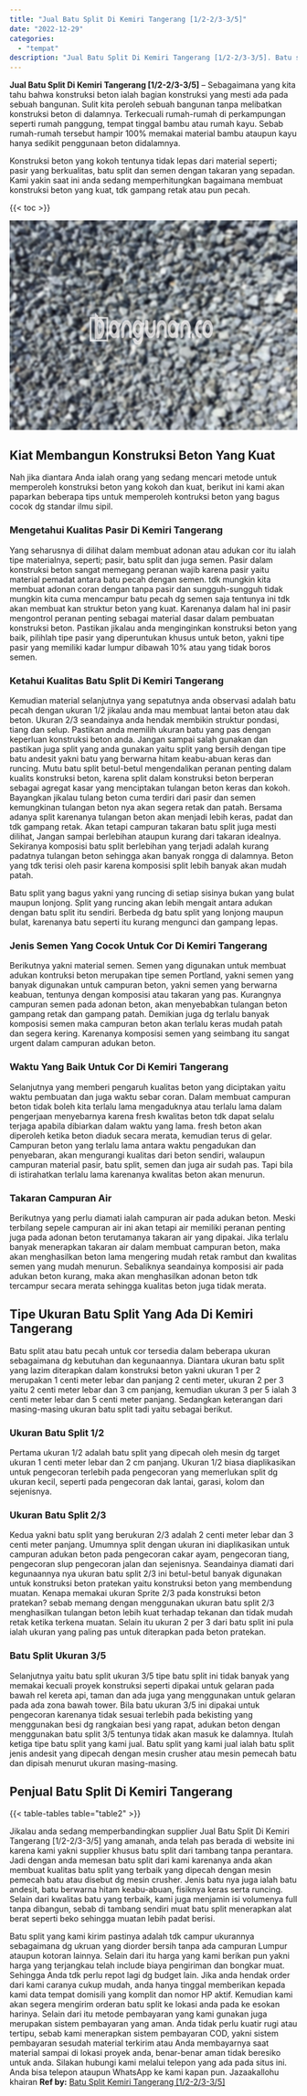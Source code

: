 ```yaml
---
title: "Jual Batu Split Di Kemiri Tangerang [1/2-2/3-3/5]"
date: "2022-12-29"
categories: 
  - "tempat"
description: "Jual Batu Split Di Kemiri Tangerang [1/2-2/3-3/5]. Batu split yang kami kirim pastinya adalah tdk campur ukurannya sebagaimana dg ukruan yang diorder bersih..."
---
```


**Jual Batu Split Di Kemiri Tangerang \[1/2-2/3-3/5\]** – Sebagaimana yang kita tahu bahwa konstruksi beton ialah bagian konstruksi yang mesti ada pada sebuah bangunan. Sulit kita peroleh sebuah bangunan tanpa melibatkan konstruksi beton di dalamnya. Terkecuali rumah-rumah di perkampungan seperti rumah panggung, tempat tinggal bambu atau rumah kayu. Sebab rumah-rumah tersebut hampir 100% memakai material bambu ataupun kayu hanya sedikit penggunaan beton didalamnya.

Konstruksi beton yang kokoh tentunya tidak lepas dari material seperti; pasir yang berkualitas, batu split dan semen dengan takaran yang sepadan. Kami yakin saat ini anda sedang memperhitungkan bagaimana membuat konstruksi beton yang kuat, tdk gampang retak atau pun pecah.

{{< toc >}}

![Jual Batu Split Di Kemiri Tangerang [1/2-2/3-3/5]](/images/jual-batu-split-04.png)

## Kiat Membangun Konstruksi Beton Yang Kuat

Nah jika diantara Anda ialah orang yang sedang mencari metode untuk memperoleh konstruksi beton yang kokoh dan kuat, berikut ini kami akan paparkan beberapa tips untuk memperoleh kontruksi beton yang bagus cocok dg standar ilmu sipil.

### Mengetahui Kualitas Pasir Di Kemiri Tangerang

Yang seharusnya di dilihat dalam membuat adonan atau adukan cor itu ialah tipe materialnya, seperti; pasir, batu split dan juga semen. Pasir dalam konstruksi beton sangat memegang peranan wajib karena pasir yaitu material pemadat antara batu pecah dengan semen. tdk mungkin kita membuat adonan coran dengan tanpa pasir dan sungguh-sungguh tidak mungkin kita cuma mencampur batu pecah dg semen saja tentunya ini tdk akan membuat kan struktur beton yang kuat. Karenanya dalam hal ini pasir mengontrol peranan penting sebagai material dasar dalam pembuatan konstruksi beton. Pastikan jikalau anda menginginkan konstruksi beton yang baik, pilihlah tipe pasir yang diperuntukan khusus untuk beton, yakni tipe pasir yang memiliki kadar lumpur dibawah 10% atau yang tidak boros semen.

### Ketahui Kualitas Batu Split Di Kemiri Tangerang

Kemudian material selanjutnya yang sepatutnya anda observasi adalah batu pecah dengan ukuran 1/2 jikalau anda mau membuat lantai beton atau dak beton. Ukuran 2/3 seandainya anda hendak membikin struktur pondasi, tiang dan selup. Pastikan anda memilih ukuran batu yang pas dengan keperluan konstruksi beton anda. Jangan sampai salah gunakan dan pastikan juga split yang anda gunakan yaitu split yang bersih dengan tipe batu andesit yakni batu yang berwarna hitam keabu-abuan keras dan runcing. Mutu batu split betul-betul mengendalikan peranan penting dalam kualits konstruksi beton, karena split dalam konstruksi beton berperan sebagai agregat kasar yang menciptakan tulangan beton keras dan kokoh. Bayangkan jikalau tulang beton cuma terdiri dari pasir dan semen kemungkinan tulangan beton nya akan segera retak dan patah. Bersama adanya split karenanya tulangan beton akan menjadi lebih keras, padat dan tdk gampang retak. Akan tetapi campuran takaran batu split juga mesti dilihat, Jangan sampai berlebihan ataupun kurang dari takaran idealnya. Sekiranya komposisi batu split berlebihan yang terjadi adalah kurang padatnya tulangan beton sehingga akan banyak rongga di dalamnya. Beton yang tdk terisi oleh pasir karena komposisi split lebih banyak akan mudah patah.

Batu split yang bagus yakni yang runcing di setiap sisinya bukan yang bulat maupun lonjong. Split yang runcing akan lebih mengait antara adukan dengan batu split itu sendiri. Berbeda dg batu split yang lonjong maupun bulat, karenanya batu seperti itu kurang mengunci dan gampang lepas.

### Jenis Semen Yang Cocok Untuk Cor Di Kemiri Tangerang

Berikutnya yakni material semen. Semen yang digunakan untuk membuat adukan kontruksi beton merupakan tipe semen Portland, yakni semen yang banyak digunakan untuk campuran beton, yakni semen yang berwarna keabuan, tentunya dengan komposisi atau takaran yang pas. Kurangnya campuran semen pada adonan beton, akan menyebabkan tulangan beton gampang retak dan gampang patah. Demikian juga dg terlalu banyak komposisi semen maka campuran beton akan terlalu keras mudah patah dan segera kering. Karenanya komposisi semen yang seimbang itu sangat urgent dalam campuran adukan beton.

### Waktu Yang Baik Untuk Cor Di Kemiri Tangerang

Selanjutnya yang memberi pengaruh kualitas beton yang diciptakan yaitu waktu pembuatan dan juga waktu sebar coran. Dalam membuat campuran beton tidak boleh kita terlalu lama mengaduknya atau terlalu lama dalam pengerjaan menyebarnya karena fresh kwalitas beton tdk dapat selalu terjaga apabila dibiarkan dalam waktu yang lama. fresh beton akan diperoleh ketika beton diaduk secara merata, kemudian terus di gelar. Campuran beton yang terlalu lama antara waktu pengadukan dan penyebaran, akan mengurangi kualitas dari beton sendiri, walaupun campuran material pasir, batu split, semen dan juga air sudah pas. Tapi bila di istirahatkan terlalu lama karenanya kwalitas beton akan menurun.

### Takaran Campuran Air

Berikutnya yang perlu diamati ialah campuran air pada adukan beton. Meski terbilang sepele campuran air ini akan tetapi air memiliki peranan penting juga pada adonan beton terutamanya takaran air yang dipakai. Jika terlalu banyak menerapkan takaran air dalam membuat campuran beton, maka akan menghasilkan beton lama mengering mudah retak rambut dan kwalitas semen yang mudah menurun. Sebaliknya seandainya komposisi air pada adukan beton kurang, maka akan menghasilkan adonan beton tdk tercampur secara merata sehingga kualitas beton juga tidak merata.

## Tipe Ukuran Batu Split Yang Ada Di Kemiri Tangerang

Batu split atau batu pecah untuk cor tersedia dalam beberapa ukuran sebagaimana dg kebutuhan dan kegunaannya. Diantara ukuran batu split yang lazim diterapkan dalam konstruksi beton yakni ukuran 1 per 2 merupakan 1 centi meter lebar dan panjang 2 centi meter, ukuran 2 per 3 yaitu 2 centi meter lebar dan 3 cm panjang, kemudian ukuran 3 per 5 ialah 3 centi meter lebar dan 5 centi meter panjang. Sedangkan keterangan dari masing-masing ukuran batu split tadi yaitu sebagai berikut.

### Ukuran Batu Split 1/2

Pertama ukuran 1/2 adalah batu split yang dipecah oleh mesin dg target ukuran 1 centi meter lebar dan 2 cm panjang. Ukuran 1/2 biasa diaplikasikan untuk pengecoran terlebih pada pengecoran yang memerlukan split dg ukuran kecil, seperti pada pengecoran dak lantai, garasi, kolom dan sejenisnya.

### Ukuran Batu Split 2/3

Kedua yakni batu split yang berukuran 2/3 adalah 2 centi meter lebar dan 3 centi meter panjang. Umumnya split dengan ukuran ini diaplikasikan untuk campuran adukan beton pada pengecoran cakar ayam, pengecoran tiang, pengecoran slup pengecoran jalan dan sejenisnya. Seandainya diamati dari kegunaannya nya ukuran batu split 2/3 ini betul-betul banyak digunakan untuk konstruksi beton pratekan yaitu konstruksi beton yang membendung muatan. Kenapa memakai ukuran Sprite 2/3 pada konstruksi beton pratekan? sebab memang dengan menggunakan ukuran batu split 2/3 menghasilkan tulangan beton lebih kuat terhadap tekanan dan tidak mudah retak ketika terkena muatan. Selain itu ukuran 2 per 3 dari batu split ini pula ialah ukuran yang paling pas untuk diterapkan pada beton pratekan.

### Batu Split Ukuran 3/5

Selanjutnya yaitu batu split ukuran 3/5 tipe batu split ini tidak banyak yang memakai kecuali proyek konstruksi seperti dipakai untuk gelaran pada bawah rel kereta api, taman dan ada juga yang menggunakan untuk gelaran pada ada zona bawah tower. Bila batu ukuran 3/5 ini dipakai untuk pengecoran karenanya tidak sesuai terlebih pada bekisting yang menggunakan besi dg rangkaian besi yang rapat, adukan beton dengan menggunakan batu split 3/5 tentunya tidak akan masuk ke dalamnya. Itulah ketiga tipe batu split yang kami jual. Batu split yang kami jual ialah batu split jenis andesit yang dipecah dengan mesin crusher atau mesin pemecah batu dan dipisah menurut ukuran masing-masing.

## Penjual Batu Split Di Kemiri Tangerang

{{< table-tables table="table2" >}}

Jikalau anda sedang memperbandingkan supplier Jual Batu Split Di Kemiri Tangerang \[1/2-2/3-3/5\] yang amanah, anda telah pas berada di website ini karena kami yakni supplier khusus batu split dari tambang tanpa perantara. Jadi dengan anda memesan batu split dari kami karenanya anda akan membuat kualitas batu split yang terbaik yang dipecah dengan mesin pemecah batu atau disebut dg mesin crusher. Jenis batu nya juga ialah batu andesit, batu berwarna hitam keabu-abuan, fisiknya keras serta runcing. Selain dari kwalitas batu yang terbaik, kami juga menjamin isi volumenya full tanpa dibangun, sebab di tambang sendiri muat batu split menerapkan alat berat seperti beko sehingga muatan lebih padat berisi.

Batu split yang kami kirim pastinya adalah tdk campur ukurannya sebagaimana dg ukruan yang diorder bersih tanpa ada campuran Lumpur ataupun kotoran lainnya. Selain dari itu harga yang kami berikan pun yakni harga yang terjangkau telah include biaya pengiriman dan bongkar muat. Sehingga Anda tdk perlu repot lagi dg budget lain. Jika anda hendak order dari kami caranya cukup mudah, anda hanya tinggal memberikan kepada kami data tempat domisili yang komplit dan nomor HP aktif. Kemudian kami akan segera mengirim orderan batu split ke lokasi anda pada ke esokan harinya. Selain dari itu metode pembayaran yang kami gunakan juga merupakan sistem pembayaran yang aman. Anda tidak perlu kuatir rugi atau tertipu, sebab kami menerapkan sistem pembayaran COD, yakni sistem pembayaran sesudah material terkirim atau Anda membayarnya saat material sampai di lokasi proyek anda, benar-benar aman tidak beresiko untuk anda. Silakan hubungi kami melalui telepon yang ada pada situs ini. Anda bisa telepon ataupun WhatsApp ke kami kapan pun. Jazaakallohu khairan
**Ref by:** [Batu Split Kemiri Tangerang [1/2-2/3-3/5]](https://id.wikipedia.org/wiki/Batu)
